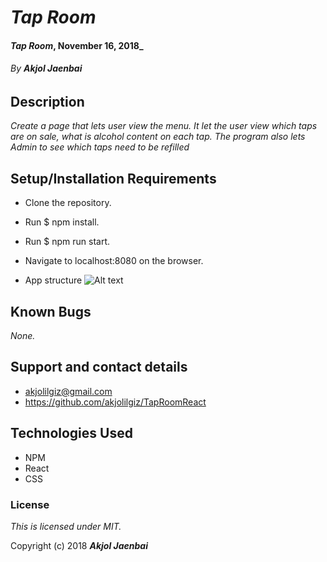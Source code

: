 # _Tap Room_

#### _Tap Room_, November 16, 2018_

###### By _**Akjol Jaenbai**_

## Description

_Create a page that lets user view the menu. It let the user view which taps are on sale, what is alcohol content on each tap. The program also lets Admin to see which taps need to be refilled_

## Setup/Installation Requirements

* Clone the repository.
* Run $ npm install.
* Run $ npm run start.
* Navigate to localhost:8080 on the browser. 

* App structure
![Alt text](relative/path/to/img.jpg?raw=true "Title")


## Known Bugs

_None._

## Support and contact details
* akjolilgiz@gmail.com
* https://github.com/akjolilgiz/TapRoomReact


## Technologies Used
* NPM
* React
* CSS



### License

*This is licensed under MIT.*

Copyright (c) 2018 **_Akjol Jaenbai_**